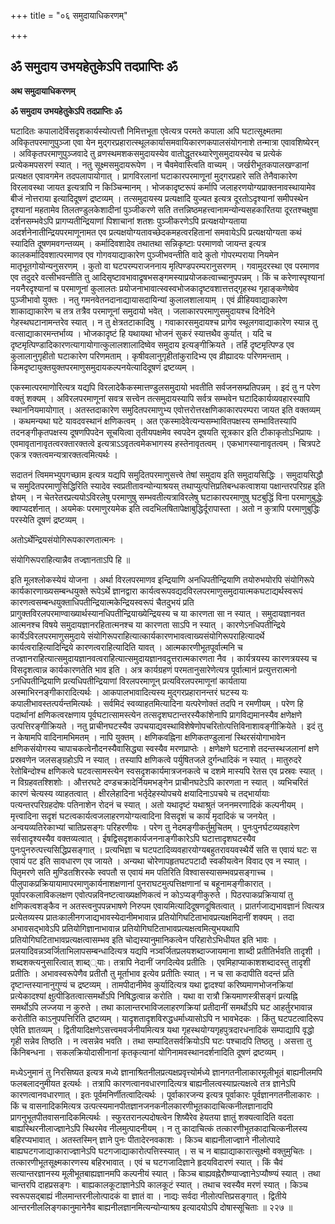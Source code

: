 +++
title = "०६ समुदायाधिकरणम्"

+++


## ॐ समुदाय उभयहेतुकेऽपि तदप्राप्तिः ॐ

**अथ समुदायाधिकरणम्**

**ॐ समुदाय उभयहेतुकेऽपि तदप्राप्तिः ॐ**

घटादितः कपालादेर्विसदृशकार्यस्योत्पत्तौ निमित्तभूता एवेत्यत्र परमते कपाला अपि घटात्सूक्ष्मतमा अविकृतपरमाणुपुञ्जा एवा येन मुद्गरप्रहारात्स्थूलकार्यासमवायिकारणकपालसंयोगनाशे तन्मात्रा एवावशिष्येरन् । अविकृतपरमाणुपुञ्जवादे तु व्रणस्थमशकसमुदायस्येव वातोद्धूतरथ्यारेणुसमुदायस्येव च प्रत्येकं प्रत्येकमपसरणं स्यात् । नतु सूक्ष्मसमुदायरूपेण । न चैवमेवास्त्विति वाच्यम् । जर्खरीभूतकपालखण्डानां प्रत्यक्षत एवावगमेन तदपलापायोगात् । प्रागविरलानां घटाकारपरमाणूनां मुद्गरप्रहारे सति तेनैवाकारेण विरलावस्था जायत इत्यत्रापि न किञ्चिन्मानम् । भोजकादृष्टरूपं कर्मापि जलाहरणयोग्यप्राक्तनावस्थायामेव बीजं नोत्तराया इत्यादिदूषणं द्रष्टव्यम् । तत्समुदायस्य प्रत्यक्षादि युज्यत इत्यत्र दूरतोऽदृश्यानां समीपस्थेन दृश्यानां महतामेव तिलतण्डुलकेशादीनां पुञ्जीकरणे सति तत्तन्निष्ठमहत्त्वानामन्योन्यसहकारितया दूरतश्चक्षुषा दर्शनसम्भवेऽपि प्रागप्यतीन्द्रियाणां पिशाचानां शतशः पुञ्जीकरणेऽपि प्रत्यक्षयोग्यताया अदर्शनेनातीन्द्रियपरमाणूनामत एव प्रत्यक्षयोग्यतावच्छेदकमहत्वरहितानां समवायेऽपि प्रत्यक्षयोग्यता कथं स्यादिति दूषणमवगन्तव्यम् । कर्मादिवशादेव तथातथा सन्निकृष्टाः परमाणवो जायन्त इत्यत्र कालकर्मादिवशात्परमाणव एव गोगवयाद्याकारेण पुञ्जीभवन्तीति वादे कुतो गोपरम्पराया नियमेन मातृभूतगोयोन्यनुसरणम् । कुतो वा घटपरम्पराजननाय मृत्पिण्डपरम्परानुसरणम् । गवामुदरस्था एव परमाणव एव तदुदरे वत्सीभवन्तीति तु आदिसृष्टावभावाद्रृषभसङ्गमस्याप्रयोजकत्वाच्चानुपपन्नम् । किं च करेणास्पृश्यानां नयनैरदृश्यानां च परमाणूनां कुलालतः प्रयोजनाभावात्स्वस्वभोजकादृष्टवशात्तत्तद्गृहस्थ गृहाङ्कणेष्वेव पुञ्जीभावो युक्तः । नतु गमनवेतनदानाद्यायासदायिन्यां कुलालशालायाम् । एवं व्रीहियवाद्याकारेण शाकाद्याकारेण च तत्र तत्रैव परमाणूनां समुदायो भवेत् । जलाकारपरमाणुसमुदायश्च दिनेदिने गेहस्थघटानामन्तरेव स्यात् । न तु क्षेत्रतटाकादिषु । गवाकारसमुदायश्च प्रागेव स्थूलगवाद्याकारेण स्यान्न तु वत्साद्याकारमन्तर्भाव्य । भोजकादृष्टं हि यथायथा भोजनं सुकरं स्यात्तथैव कुर्यात् । यदि च दृष्टमृत्पिण्डादिकारणत्यागायोगात्कुलालशालादिष्वेव समुदाय इत्यङ्गीक्रियते । तर्हि दृष्टमृत्पिण्ड एव कुलालानुगृहीतो घटाकारेण परिणमताम् । कृषीवलानुगृहीतांकुरादिभ्य एव व्रीह्यादयः परिणमन्ताम् । किमदृष्टायुक्तयुक्तपरमाणुसमुदायकल्पनयेत्यादिदूषणं द्रष्टव्यम् ।

एकस्मात्परमाणोरित्यत्र यद्यपि विरलादेकैकस्मात्तण्डुलसमुदायो भवतीति सर्वजनसम्प्रतिपन्नम् । इदं तु न परेण वक्तुं शक्यम् । अविरलपरमाणूनां सवत्र सत्त्वेन तत्समुदायस्यापि सर्वत्र सम्भवेन घटादिकार्यव्यवहारस्यापि स्थाननियमायोगात् । अतस्तदाकारेण समुदितपरमाणुभ्य एवोत्तरोत्तरक्षणिकाकारपरम्परा जायत इति वक्तव्यम् । कथमन्यथा घटे यावदवस्थानं क्षणिकत्वम् । अत एकस्मादेवेत्यन्यसम्भावितपक्षस्य सम्भावितस्यापि तदनङ्गीकृतपक्षस्य दूषणपिपदेन सूचयित्वा तृतीयपक्षमेव स्वपदेन दूषयति सूत्रकार इति टीकाकृतोऽभिप्रायः । एवमावृतानावृतत्वरक्तारक्तत्वे इत्यत्राऽऽवृतत्वमेकभागस्य हस्तेनावृतत्वम् । एकभागस्यानावृतत्वम् । चित्रपटे एकत्र रक्तत्वमन्यत्रारक्तत्वमित्यर्थः ।

सदातनं त्विममभ्युपगच्छाम इत्यत्र यद्यपि समुदितपरमाणुसत्त्वे तेषां समुदाय इति समुदायसिद्धिः । समुदायसिद्धौ च समुदितपरमाणुसिद्धिरिति स्यादेव स्वप्रतीतावन्योन्याश्रयस् तथाप्युत्पत्तिप्रतिबन्धकत्वाशया पक्षान्तरपरिग्रह इति ज्ञेयम् । न चेतरेतरप्रत्ययोऽविरलेषु परमाणुषु सम्भवतीत्यत्राविरलेषु घटाकारपरमाणुषु घटबुद्धिं विना परमाणुबुद्धेः क्वाप्यदर्शनात् । अयमेकः परमाणुरयमेक इति त्वदभिलषितापेक्षाबुद्धिर्दूरापास्ता । अतो न कुत्रापि परमाणुबुद्धिः परस्येति दूषणं द्रष्टव्यम् ।

अतोऽर्थेन्द्रियसंयोगिरूपकारणतात्मनः ।

संयोगिरूपराहित्यान्नैव तज्ज्ञानताऽपि हि ॥

इति मूलश्लोकस्येयं योजना । अर्था विरलपरमाणव इन्द्रियाणि अनधिपतीन्द्रियाणि तयोरुभयोरपि संयोगिरूपे कार्यकारणाख्यसम्बन्धयुक्ते रूपेऽर्थे ज्ञानद्वारा कार्यत्वरूपवद्यदविरलपरमाणुसमुदायात्मकघटाद्यर्थस्वरूपं कारणत्वसम्बन्धयुक्ताधिपतीन्द्रियात्मकेन्द्रियस्वरूपं चैतदुभयं प्रति प्रागुक्तविरलपरमाण्वाख्यार्थस्यानधिपतीन्द्रियाख्येन्द्रियस्य च या कारणता सा न स्यात् । समुदायज्ञानवत आत्मनश्च विषये समुदायज्ञानरहितात्मनश्च या कारणता साऽपि न स्यात् । कारणेऽनधिपतीन्द्रिये कार्येऽविरलपरमाणुसमुदाये संयोगिरूपराहित्यात्कार्यकारणभावत्वाख्यसंयोगिरूपराहित्यादर्थे कार्यत्वराहित्यादिन्द्रिये कारणत्वराहित्यादिति यावत् । आत्मकारणीभूतपूर्वात्मनि च तज्ज्ञानराहित्यात्समुदायज्ञानवत्वराहित्यात्समुदायज्ञानवदुत्तरात्मकारणता नैव । कार्यत्रयस्य कारणत्रयस्य च विसदृशत्वान्न कार्यकारणतेति भाव इति । अत्र कार्यग्रहणं परमतानुसारेणेत्यत्र पूर्वात्मानं प्रत्युत्तरात्मनो ऽनधिपतीन्द्रियाणि प्रत्यधिपतीन्द्रियाणां विरलपरमाणून् प्रत्यविरलपरमाणूनां कार्यताया अस्माभिरनङ्गीकारादित्यर्थः । आकपालभावादित्यस्य मुद्गरप्रहारानन्तरं घटस्य यः कपालीभावस्तत्पर्यन्तमित्यर्थः । सर्वमिदं स्वव्याहतमित्यादिना यत्परेणोक्तं तदपि न रमणीयम् । परेण हि पदार्थानां क्षणिकत्वरक्षणाय पूर्वघटात्सामस्त्येन तत्सदृशघटान्तरस्यैकांशेनापि प्रागविद्यमानस्यैव क्षणेक्षणे उत्पत्तिरङ्गीक्रियते । नतु प्राचीनघटस्यैव उपचयाद्यवस्थाविशेषेणोपचरितोत्पत्तिविनाशावङ्गीक्रियेते । इदं तु न केषामपि वादिनामभिमतम् । नापि युक्तम् । क्षणिकवह्निना क्षणिकतण्डुलानां स्थिरसंयोगाभावेन क्षणिकसंयोगस्य चापाचकत्वेनौदनस्यैवासिद्ध्या स्वस्यैव मरणप्राप्तेः । क्षणेक्षणे घटनाशे तदन्तस्थजलानां क्षणे प्रस्रवणेन जलसङ्ग्रहोऽपि न स्यात् । तस्यापि क्षणिकत्वे पर्युषितजले दुर्गन्धादिकं न स्यात् । मातुरुदरे रेतोबिन्दोश्च क्षणिकत्वे घटवत्सामस्त्येन स्वसदृशकार्यमात्रजनकत्वे च दशमे मास्यपि रेतस एव प्रस्रवः स्यात् । न विग्रहवतश्शिशोः । औत्तरघटे दण्डचक्रादेर्नियमभङ्गेन प्राचीनघटेऽपि कारणता न स्यात् । व्यभिचरितं कारणं चेत्यस्य व्याहतत्वात् । क्षीरलेहादिना भर्तृदेहस्योपचये क्षयादिनाऽपचये च तद्भार्यायाः पत्यन्तरपरिग्रहदोषः पतिनाशेन रोदनं च स्यात् । अतो यथादृष्टं यथाश्रुतं जननमरणादिकं कल्पनीयम् । मृत्त्वादिना सदृशं घटत्वकार्यत्वजलाहरणयोग्यत्वादिना विसदृशं च कार्यं मृदादिकं च जनयेत् । अन्वयव्यतिरेकाभ्यां चातिप्रसङ्गः परिहरणीयः । परेण तु नेदमङ्गीकर्तुमुचितम् । पुनःपुनर्घटव्यवहारेण सर्वसादृश्यस्यैव वक्तव्यत्वात् । ईषद्विसदृशकार्यजननाङ्गीकारेऽपि घटात्तादृशघटस्यैव पुनःपुनरुत्पत्त्यसिद्धिप्रसङ्गात् । प्रत्यभिज्ञा च घटपटादिव्यवहारयोग्यबहुतरावयवस्थैर्ये सति स एवायं घटः स एवायं पट इति सावधारण एव जायते । अन्यथा चोरेणापहृतघटपटादौ स्वकीयत्वेन विवाद एव न स्यात् । पितृमरणे सति मुण्डितशिरस्के स्वपतौ स एवायं मम पतिरिति विश्वासस्यासम्भवप्रसङ्गाच्च । पीलुपाकप्रक्रियायामापरमाणुकार्यनाशक्षणानां पुनराघटमुत्पत्तिक्षणानां च बहूनामङ्गीकारात् । पूर्वापरकलाविकलक्षण एवोत्पन्नविनष्टत्वाख्यक्षणिकत्वं न कोऽप्यङ्गीकुरुते । पिठरपाकप्रक्रियायां तु क्षणिकत्वशङ्कैव न अतस्त्वनुपपन्नभाषणे निरुपम एवायमित्यादिदूषणदूषितत्वात् । प्रातर्गजाद्यभावज्ञानं त्वित्यत्र प्रत्येतव्यस्य प्रातःकालीनगजाद्यभावस्येदानीमभावान्न प्रतियोगिघटिताभावप्रत्यक्षमिदानीं शक्यम् । तदा अभावसद्भावेऽपि प्रतियोगिज्ञानाभावान्न प्रतियोगिघटिताभावप्रत्यक्षत्वमित्युभयथापि प्रतियोगिघटिताभावप्रत्यक्षत्वासम्भव इति चोद्यस्यानुमानिकत्वेन परिहारोऽभिधीयत इति भावः । प्रलयादिवन्नञ्वर्जिताभिलापसम्बन्धादित्यत्र यद्यपि नञ्वर्जितप्रलयशब्दाज्जायमाना शाब्दी प्रतीतिर्भवति तादृशी । शब्दशक्त्यनुसारित्वात् शाब्द््याः। तत्रापि नेदानीं जगदित्येव प्रतीतिः । एवमिहाप्याकाशशब्दादस्तु तादृशी प्रतीतिः । अभावस्वरूपेणैव प्रतीतौ तु मूर्ताभाव इत्येव प्रतीतिः स्यात् । न च सा कदापीति वदन्तं प्रति दृष्टान्तस्यानानुगुण्यं च द्रष्टव्यम् । तामपीदानीमेव कुर्यादित्यत्र यथा द्वादश्यां करिष्यमाणभोजनक्रियां प्रत्येकादश्यां क्षुत्पीडितत्वात्समर्थोऽपि निषिद्धत्वान्न करोति । यथा वा रात्रौ क्रियमाणस्त्रीसङ्गं प्रत्यह्नि समर्थोऽपि लज्जया न कुरुते । तथा कालान्तरभाविजलाहरणक्रियां प्रतीदानीं समर्थोऽपि घट आहर्तुरभावान्न करोतीति काऽनुपपत्तिरिति द्रष्टव्यम् । यादृशतादृशविरुद्धधर्माध्यासोऽपि न भावभेदकः । किंतु घटपटत्वादिरूप एवेति ज्ञातव्यम् । द्वितीयादिक्षणेऽसत्त्वमवर्जनीयमित्यत्र यथा गृहस्थयोग्यगृहपुत्रदारधनादिकं सम्पाद्यापि वृद्धो गृही सन्नेव तिष्ठति । न त्वसन्नेव भवति । तथा सम्पादितसर्वक्रियोऽपि घटः पश्चादपि तिष्ठतु । असत्ता तु किंनिबन्धना । सकलक्रियोदासीनानां कृतकृत्यानां योगिनामवस्थानदर्शनादिति दूषणं द्रष्टव्यम् ।

मध्येऽनुमानं तु निरसिष्यत इत्यत्र मध्ये ज्ञानाश्रितनीलप्रत्यक्षप्रवृत्त्योर्मध्ये ज्ञानगतनीलाकारमूलीभूतं बाह्यनीलमपि फलबलादनुमीयत इत्यर्थः । तत्रापि कारणत्वानवधारणादित्यत्र बाह्यनीलत्वस्याप्रत्यक्षत्वे तत्र ज्ञानेऽपि कारणत्वानवधारणात् । इतः पूर्वमनिर्णीतत्वादित्यर्थः । पूर्वाकारजन्य इत्यत्र पूर्वाकारः पूर्वज्ञानगतनीलाकारः । किं च वासनादिकमित्यत्र उत्पत्स्यमानपीतज्ञानजनकनीलकारणीभूतकादाचित्कनीलज्ञानादपि प्रागनुभूतपीतवासनादिकमित्यर्थः । स्फुरतरानल्पदोषत्वेन शिष्यैरेव हेयतया ज्ञातुं शक्यत्वादिति वदता बाह्यस्थिरनीलाज्ज्ञानेऽपि स्थिरमेव नीलमुत्पादनीयम् । न तु कादाचित्कं तत्कारणीभूतकादाचित्कनीलस्य बहिरप्यभावात् । अतस्तस्मिन् ज्ञाने पुनः पीतादेरनवकाशः । किञ्च बाह्यनीलाज्ज्ञाने नीलोत्पादे बाह्यघटगजाद्याकाराज्ज्ञानेऽपि घटगजाद्याकारोत्पत्तिस्स्यात् । स च न बाह्याद्याकारात्सूक्ष्मो वक्तुमुचितः । तत्कारणीभूतसूक्ष्मकारणस्य बहिरभावात् । एवं च घटगजादिज्ञाने हृदयविदारणं स्यात् । किं चैवं सत्यान्तरज्ञानस्य मूलीभूतबाह्यज्ञानमपि कल्पनीयं स्यात् । किञ्च बाह्यवह्नेरौष्ण्याज्ज्ञानेऽप्यौष्ण्यं स्यात् । तथा चान्तरपि दाहप्रसङ्गः । बाह्यकालकूटाज्ञानेऽपि कालकूटं स्यात् । तथाच स्वस्यैव मरणं स्यात् । किञ्च स्वरूपसद्बाह्यं नीलमान्तरनीलोत्पादकं वा ज्ञातं वा । नाद्यः सर्वदा नीलोत्पत्तिप्रसङ्गात् । द्वितीये आन्तरनीललिङ्गकानुमानेनैव बाह्यनीलज्ञानमित्यन्योन्याश्रय इत्यादयोऽपि दोषास्सूचिताः ॥ २२७ ॥




